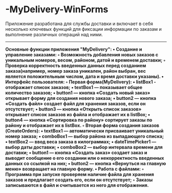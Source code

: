 # -MyDelivery-WinForms
Приложение разработана для службы доставки и включает в себя несколько ключевых функций для фиксации информации по заказам и выполнение различных операций над ними.
___
**Основные функции приложения "MyDelivery":
    • Создание и управление заказами:
        ◦ Возможность добавления новых заказов с уникальным номеров, весом, районом, датой и временем доставки;
        ◦ Проверка корректность введенных данных перед созданием заказа(например, номер заказа уникален, район выбран, вес является положительным числом, дата и время доставки указаны).
    • Интерфейс пользователя:
        ◦ Первая форма(MyDelivery):
            ▪ listBox1 - отображает список заказов;
            ▪ textBox1 — показывает общее количество заказов; 
            ▪ button1 —  кнопка «Создать новый заказ» открывает форму для создания нового заказа; 
            ▪ button2 — кнопка «Создать файл» создает файл для хранения заказов, если он отсутствует; 
            ▪ button3 — кнопка «Открыть список заказов» открывает список заказов из файла и отображает их в listBox; 
            ▪ button4 — кнопка «Сортировка по району» сортирует заказы по району и отображает их в listBox.
        ◦ Вторая форма создания заказов (CreateOrders):
            ▪ textBox1 — автоматически присваивает уникальный номер заказа;
            ▪ comboBox1 — выбор района из выпадающего списка;
            ▪ textBox2 — ввод веса заказа в килограммах; 
            ▪ dateTimePicker1 — выбор даты доставки;
            ▪ comboBox2 — выбор интервала времени для доставки;
            ▪ button1 — кнопка «Создать заказ» создает заказ и выводит сообщение о его создании или о некорректность введенных данных со ссылкой на них; 
            ▪ button2 — кнопка «Вернуться на главную меню» возвращает на главную форму.
    • Работа с файлами:
        ◦ Программа при запуске проверяем наличие файла для хранения заказов и предлагает создать его, если он отсутствует;
        ◦ Заказы записываются в файл и считывается из него для отображения.**
